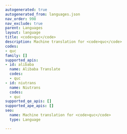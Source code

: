 ```yaml
---
autogenerated: true
autogenerated_from: languages.json
nav_order: 998
nav_exclude: true
parent: Languages
layout: language
title: <code>quc</code>
description: Machine translation for <code>quc</code>
codes:
- quc
family: []
supported_apis:
- id: alibaba
  name: Alibaba Translate
  codes:
  - quc
- id: niutrans
  name: Niutrans
  codes:
  - quc
supported_qe_apis: []
supported_ape_apis: []
seo:
  name: Machine translation for <code>quc</code>
  type: Language

---
```


